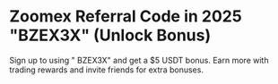 # Zoomex Referral Code in 2025 "BZEX3X" (Unlock Bonus)
Sign up to using " BZEX3X" and get a $5 USDT bonus. Earn more with trading rewards and invite friends for extra bonuses.
